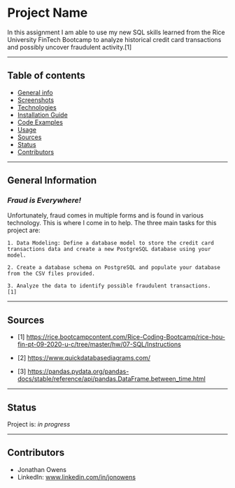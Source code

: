 # Project Name
In this assignment I am able to use my new SQL skills learned from the Rice University FinTech Bootcamp to analyze historical credit card transactions and possibly uncover fraudulent activity.[1]

---

## Table of contents
* [General info](#general-info)
* [Screenshots](#screenshots)
* [Technologies](#technologies)
* [Installation Guide](#installation-guide)
* [Code Examples](#code-examples)
* [Usage](#usage)
* [Sources](#sources)
* [Status](#status)
* [Contributors](#contributors)

---

## General Information

### _Fraud is Everywhere!_

Unfortunately, fraud comes in multiple forms and is found in various technology.  This is where I come in to help.  The three main tasks for this project are:

    1. Data Modeling: Define a database model to store the credit card transactions data and create a new PostgreSQL database using your model.

    2. Create a database schema on PostgreSQL and populate your database from the CSV files provided.

    3. Analyze the data to identify possible fraudulent transactions.
    [1]

---

## Sources

- [1] https://rice.bootcampcontent.com/Rice-Coding-Bootcamp/rice-hou-fin-pt-09-2020-u-c/tree/master/hw/07-SQL/Instructions

- [2] https://www.quickdatabasediagrams.com/

- [3] https://pandas.pydata.org/pandas-docs/stable/reference/api/pandas.DataFrame.between_time.html

---

## Status

Project is: _in progress_

---

## Contributors

* Jonathan Owens
* LinkedIn: www.linkedin.com/in/jonowens
